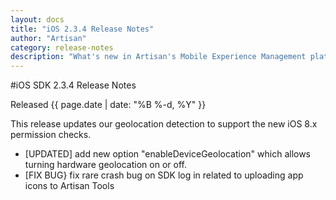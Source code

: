 ```yaml
---
layout: docs
title: "iOS 2.3.4 Release Notes"
author: "Artisan"
category: release-notes
description: "What's new in Artisan's Mobile Experience Management platform."
---
```

#iOS SDK 2.3.4 Release Notes

Released {{ page.date | date: "%B %-d, %Y" }}

This release updates our geolocation detection to support the new iOS 8.x permission checks.

* [UPDATED] add new option "enableDeviceGeolocation" which allows turning hardware geolocation on or off.
* [FIX BUG} fix rare crash bug on SDK log in related to uploading app icons to Artisan Tools
